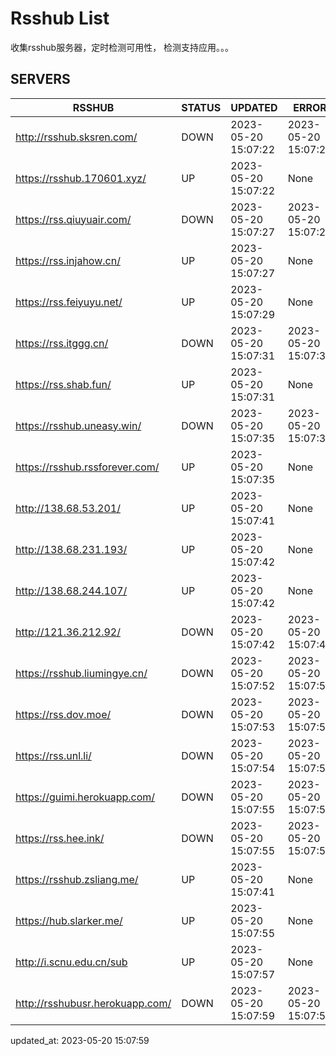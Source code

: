 # Rsshub List

收集rsshub服务器，定时检测可用性， 检测支持应用。。。


## SERVERS

|  RSSHUB   | STATUS  | UPDATED  | ERROR  | TWITTER |  
|  ----  | ----  | ----  | ----  | ---- |  
| http://rsshub.sksren.com/ | DOWN | 2023-05-20 15:07:22 | 2023-05-20 15:07:22 |  
| https://rsshub.170601.xyz/ | UP | 2023-05-20 15:07:22 | None |OK|  
| https://rss.qiuyuair.com/ | DOWN | 2023-05-20 15:07:27 | 2023-05-20 15:07:27 |  
| https://rss.injahow.cn/ | UP | 2023-05-20 15:07:27 | None ||  
| https://rss.feiyuyu.net/ | UP | 2023-05-20 15:07:29 | None |OK|  
| https://rss.itggg.cn/ | DOWN | 2023-05-20 15:07:31 | 2023-05-20 15:07:31 |  
| https://rss.shab.fun/ | UP | 2023-05-20 15:07:31 | None |OK|  
| https://rsshub.uneasy.win/ | DOWN | 2023-05-20 15:07:35 | 2023-05-20 15:07:35 |  
| https://rsshub.rssforever.com/ | UP | 2023-05-20 15:07:35 | None ||  
| http://138.68.53.201/ | UP | 2023-05-20 15:07:41 | None ||  
| http://138.68.231.193/ | UP | 2023-05-20 15:07:42 | None ||  
| http://138.68.244.107/ | UP | 2023-05-20 15:07:42 | None ||  
| http://121.36.212.92/ | DOWN | 2023-05-20 15:07:42 | 2023-05-20 15:07:42 |  
| https://rsshub.liumingye.cn/ | DOWN | 2023-05-20 15:07:52 | 2023-05-20 15:07:52 |  
| https://rss.dov.moe/ | DOWN | 2023-05-20 15:07:53 | 2023-05-20 15:07:53 |  
| https://rss.unl.li/ | DOWN | 2023-05-20 15:07:54 | 2023-05-20 15:07:54 |  
| https://guimi.herokuapp.com/ | DOWN | 2023-05-20 15:07:55 | 2023-05-20 15:07:55 |  
| https://rss.hee.ink/ | DOWN | 2023-05-20 15:07:55 | 2023-05-20 15:07:55 |  
| https://rsshub.zsliang.me/ | UP | 2023-05-20 15:07:41 | None |OK|  
| https://hub.slarker.me/ | UP | 2023-05-20 15:07:55 | None |OK|  
| http://i.scnu.edu.cn/sub | UP | 2023-05-20 15:07:57 | None ||  
| http://rsshubusr.herokuapp.com/ | DOWN | 2023-05-20 15:07:59 | 2023-05-20 15:07:59 |  
  

updated_at: 2023-05-20 15:07:59  
